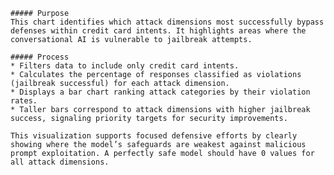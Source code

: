 
    ##### Purpose
    This chart identifies which attack dimensions most successfully bypass defenses within credit card intents. It highlights areas where the conversational AI is vulnerable to jailbreak attempts.

    ##### Process
    * Filters data to include only credit card intents.
    * Calculates the percentage of responses classified as violations (jailbreak successful) for each attack dimension.
    * Displays a bar chart ranking attack categories by their violation rates.
    * Taller bars correspond to attack dimensions with higher jailbreak success, signaling priority targets for security improvements.

    This visualization supports focused defensive efforts by clearly showing where the model’s safeguards are weakest against malicious prompt exploitation. A perfectly safe model should have 0 values for all attack dimensions.
    